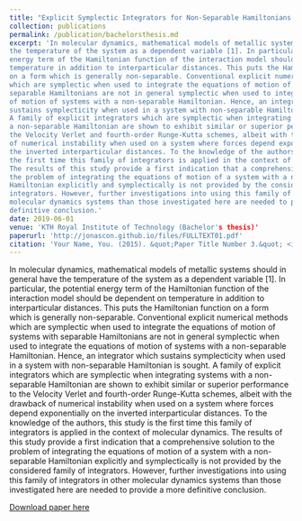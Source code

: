 ```yaml
---
title: "Explicit Symplectic Integrators for Non-Separable Hamiltonians in Molecular Dynamics"
collection: publications
permalink: /publication/bachelorsthesis.md
excerpt: 'In molecular dynamics, mathematical models of metallic systems should in general have
the temperature of the system as a dependent variable [1]. In particular, the potential
energy term of the Hamiltonian function of the interaction model should be dependent on
temperature in addition to interparticular distances. This puts the Hamiltonian function
on a form which is generally non-separable. Conventional explicit numerical methods
which are symplectic when used to integrate the equations of motion of systems with
separable Hamiltonians are not in general symplectic when used to integrate the equations
of motion of systems with a non-separable Hamiltonian. Hence, an integrator which
sustains symplecticity when used in a system with non-separable Hamiltonian is sought.
A family of explicit integrators which are symplectic when integrating systems with
a non-separable Hamiltonian are shown to exhibit similar or superior performance to
the Velocity Verlet and fourth-order Runge-Kutta schemes, albeit with the drawback
of numerical instability when used on a system where forces depend exponentially on
the inverted interparticular distances. To the knowledge of the authors, this study is
the first time this family of integrators is applied in the context of molecular dynamics.
The results of this study provide a first indication that a comprehensive solution to
the problem of integrating the equations of motion of a system with a non-separable
Hamiltonian explicitly and symplectically is not provided by the considered family of
integrators. However, further investigations into using this family of integrators in other
molecular dynamics systems than those investigated here are needed to provide a more
definitive conclusion.'
date: 2019-06-01
venue: 'KTH Royal Institute of Technology (Bachelor's thesis)'
paperurl: 'http://jonascon.github.io/files/FULLTEXT01.pdf'
citation: 'Your Name, You. (2015). &quot;Paper Title Number 3.&quot; <i>Journal 1</i>. 1(3).'
---
```

In molecular dynamics, mathematical models of metallic systems should in general have
the temperature of the system as a dependent variable [1]. In particular, the potential
energy term of the Hamiltonian function of the interaction model should be dependent on
temperature in addition to interparticular distances. This puts the Hamiltonian function
on a form which is generally non-separable. Conventional explicit numerical methods
which are symplectic when used to integrate the equations of motion of systems with
separable Hamiltonians are not in general symplectic when used to integrate the equations
of motion of systems with a non-separable Hamiltonian. Hence, an integrator which
sustains symplecticity when used in a system with non-separable Hamiltonian is sought.
A family of explicit integrators which are symplectic when integrating systems with
a non-separable Hamiltonian are shown to exhibit similar or superior performance to
the Velocity Verlet and fourth-order Runge-Kutta schemes, albeit with the drawback
of numerical instability when used on a system where forces depend exponentially on
the inverted interparticular distances. To the knowledge of the authors, this study is
the first time this family of integrators is applied in the context of molecular dynamics.
The results of this study provide a first indication that a comprehensive solution to
the problem of integrating the equations of motion of a system with a non-separable
Hamiltonian explicitly and symplectically is not provided by the considered family of
integrators. However, further investigations into using this family of integrators in other
molecular dynamics systems than those investigated here are needed to provide a more
definitive conclusion.

[Download paper here](http://jonascon.github.io/files/FULLTEXT01.pdf)
